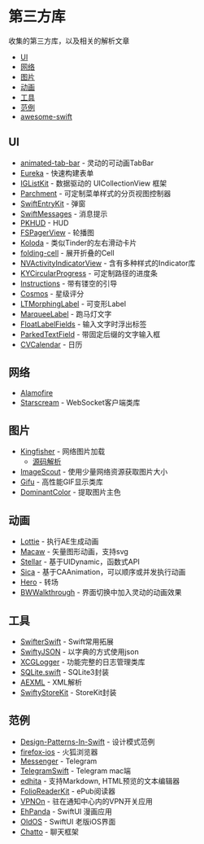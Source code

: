 # 第三方库
收集的第三方库，以及相关的解析文章

- [UI](#UI)
- [网络](#网络)
- [图片](#图片)
- [动画](#动画)
- [工具](#工具)
- [范例](#范例)
- [awesome-swift](https://github.com/matteocrippa/awesome-swift)


## UI
- [animated-tab-bar](https://github.com/Ramotion/animated-tab-bar) - 灵动的可动画TabBar
- [Eureka](https://github.com/xmartlabs/Eureka) - 快速构建表单
- [IGListKit](https://github.com/Instagram/IGListKit) - 数据驱动的 UICollectionView 框架
- [Parchment](https://github.com/rechsteiner/Parchment) - 可定制菜单样式的分页视图控制器
- [SwiftEntryKit](https://github.com/huri000/SwiftEntryKit) - 弹窗
- [SwiftMessages](https://github.com/SwiftKickMobile/SwiftMessages) - 消息提示
- [PKHUD](https://github.com/pkluz/PKHUD) - HUD
- [FSPagerView](https://github.com/WenchaoD/FSPagerView) - 轮播图
- [Koloda](https://github.com/Yalantis/Koloda) - 类似Tinder的左右滑动卡片
- [folding-cell](https://github.com/Ramotion/folding-cell) - 展开折叠的Cell
- [NVActivityIndicatorView](https://github.com/ninjaprox/NVActivityIndicatorView) - 含有多种样式的Indicator库
- [KYCircularProgress](https://github.com/kentya6/KYCircularProgress) - 可定制路径的进度条
- [Instructions](https://github.com/ephread/Instructions) - 带有镂空的引导
- [Cosmos](https://github.com/evgenyneu/Cosmos) - 星级评分
- [LTMorphingLabel](https://github.com/lexrus/LTMorphingLabel) - 可变形Label
- [MarqueeLabel](https://github.com/cbpowell/MarqueeLabel) - 跑马灯文字
- [FloatLabelFields](https://github.com/FahimF/FloatLabelFields) - 输入文字时浮出标签
- [ParkedTextField](https://github.com/gmertk/ParkedTextField) - 带固定后缀的文字输入框
- [CVCalendar](https://github.com/CVCalendar/CVCalendar) - 日历


## 网络
- [Alamofire](https://github.com/Alamofire/Alamofire)
- [Starscream](https://github.com/daltoniam/starscream) - WebSocket客户端类库


## 图片
- [Kingfisher](https://github.com/onevcat/Kingfisher) - 网络图片加载
  - [源码解析](https://juejin.cn/post/6929345703818985485)
- [ImageScout](https://github.com/kaishin/ImageScout) - 使用少量网络资源获取图片大小
- [Gifu](https://github.com/kaishin/gifu) - 高性能GIF显示类库
- [DominantColor](https://github.com/indragiek/DominantColor) - 提取图片主色

## 动画
- [Lottie](https://github.com/airbnb/lottie-ios) - 执行AE生成动画
- [Macaw](https://github.com/exyte/Macaw) - 矢量图形动画，支持svg
- [Stellar](https://github.com/AugustRush/Stellar) - 基于UIDynamic，函数式API
- [Sica](https://github.com/cats-oss/Sica) - 基于CAAnimation，可以顺序或并发执行动画
- [Hero](https://github.com/HeroTransitions/Hero) - 转场
- [BWWalkthrough](https://github.com/ariok/BWWalkthrough) - 界面切换中加入灵动的动画效果


## 工具
- [SwifterSwift](https://github.com/SwifterSwift/SwifterSwift) - Swift常用拓展
- [SwiftyJSON](https://github.com/SwiftyJSON/SwiftyJSON) - 以字典的方式使用json
- [XCGLogger](https://github.com/DaveWoodCom/XCGLogger) - 功能完整的日志管理类库
- [SQLite.swift](https://github.com/stephencelis/SQLite.swift) - SQLite3封装
- [AEXML](https://github.com/tadija/AEXML) - XML解析
- [SwiftyStoreKit](https://github.com/bizz84/SwiftyStoreKit) - StoreKit封装

## 范例
- [Design-Patterns-In-Swift](https://github.com/ochococo/Design-Patterns-In-Swift) - 设计模式范例
- [firefox-ios](https://github.com/mozilla-mobile/firefox-ios) - 火狐浏览器
- [Messenger](https://github.com/relatedcode/Messenger) - Telegram
- [TelegramSwift](https://github.com/overtake/TelegramSwift) - Telegram mac端
- [edhita](https://github.com/tnantoka/edhita) - 支持Markdown, HTML预览的文本编辑器
- [FolioReaderKit](https://github.com/FolioReader/FolioReaderKit) - ePub阅读器
- [VPNOn](https://github.com/lexrus/VPNOn) - 驻在通知中心内的VPN开关应用
- [EhPanda](https://github.com/tatsuz0u/EhPanda) - SwiftUI 漫画应用
- [OldOS](https://github.com/zzanehip/The-OldOS-Project) - SwiftUI 老版iOS界面
- [Chatto](https://github.com/badoo/Chatto) - 聊天框架
